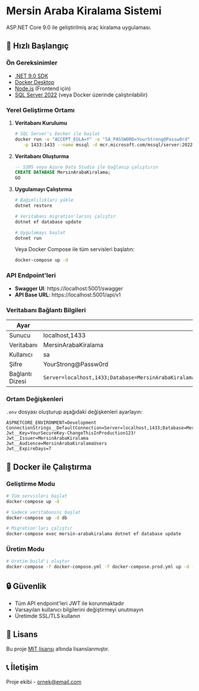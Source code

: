 # Mersin Araba Kiralama Sistemi

ASP.NET Core 9.0 ile geliştirilmiş araç kiralama uygulaması.

## 🚀 Hızlı Başlangıç

### Ön Gereksinimler

- [.NET 9.0 SDK](https://dotnet.microsoft.com/download/dotnet/9.0)
- [Docker Desktop](https://www.docker.com/products/docker-desktop)
- [Node.js](https://nodejs.org/) (Frontend için)
- [SQL Server 2022](https://www.microsoft.com/tr-tr/sql-server/sql-server-downloads) (veya Docker üzerinde çalıştırılabilir)

### Yerel Geliştirme Ortamı

1. **Veritabanı Kurulumu**

   ```bash
   # SQL Server'ı Docker ile başlat
   docker run -e "ACCEPT_EULA=Y" -e "SA_PASSWORD=YourStrong@Passw0rd" \
      -p 1433:1433 --name mssql -d mcr.microsoft.com/mssql/server:2022-latest
   ```

2. **Veritabanı Oluşturma**

   ```sql
   -- SSMS veya Azure Data Studio ile bağlanıp çalıştırın
   CREATE DATABASE MersinArabaKiralama;
   GO
   ```

3. **Uygulamayı Çalıştırma**

   ```bash
   # Bağımlılıkları yükle
   dotnet restore
   
   # Veritabanı migration'larını çalıştır
   dotnet ef database update
   
   # Uygulamayı başlat
   dotnet run
   ```

   Veya Docker Compose ile tüm servisleri başlatın:
   ```bash
   docker-compose up -d
   ```

### API Endpoint'leri

- **Swagger UI**: https://localhost:5001/swagger
- **API Base URL**: https://localhost:5001/api/v1

### Veritabanı Bağlantı Bilgileri

| Ayar | Değer |
|------|-------|
| Sunucu | localhost,1433 |
| Veritabanı | MersinArabaKiralama |
| Kullanıcı | sa |
| Şifre | YourStrong@Passw0rd |
| Bağlantı Dizesi | `Server=localhost,1433;Database=MersinArabaKiralama;User=sa;Password=YourStrong@Passw0rd;TrustServerCertificate=True;` |

### Ortam Değişkenleri

`.env` dosyası oluşturup aşağıdaki değişkenleri ayarlayın:

```env
ASPNETCORE_ENVIRONMENT=Development
ConnectionStrings__DefaultConnection=Server=localhost,1433;Database=MersinArabaKiralama;User=sa;Password=YourStrong@Passw0rd;TrustServerCertificate=True;
Jwt__Key=YourSecureKey-ChangeThisInProduction123!
Jwt__Issuer=MersinArabaKiralama
Jwt__Audience=MersinArabaKiralamaUsers
Jwt__ExpireDays=7
```

## 🐳 Docker ile Çalıştırma

### Geliştirme Modu

```bash
# Tüm servisleri başlat
docker-compose up -d

# Sadece veritabanını başlat
docker-compose up -d db

# Migration'ları çalıştır
docker-compose exec mersin-arabakiralama dotnet ef database update
```

### Üretim Modu

```bash
# Üretim build'i oluştur
docker-compose -f docker-compose.yml -f docker-compose.prod.yml up -d --build
```

## 🔒 Güvenlik

- Tüm API endpoint'leri JWT ile korunmaktadır
- Varsayılan kullanıcı bilgilerini değiştirmeyi unutmayın
- Üretimde SSL/TLS kullanın

## 📝 Lisans

Bu proje [MIT lisansı](LICENSE) altında lisanslanmıştır.

## 📞 İletişim

Proje ekibi - [ornek@email.com](mailto:ornek@email.com)
